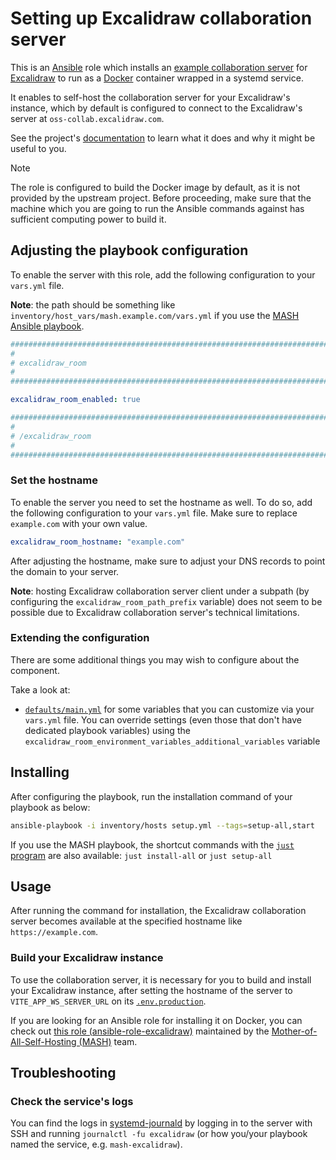 <!--
SPDX-FileCopyrightText: 2020 - 2024 MDAD project contributors
SPDX-FileCopyrightText: 2020 - 2024 Slavi Pantaleev
SPDX-FileCopyrightText: 2020 Aaron Raimist
SPDX-FileCopyrightText: 2020 Chris van Dijk
SPDX-FileCopyrightText: 2020 Dominik Zajac
SPDX-FileCopyrightText: 2020 Mickaël Cornière
SPDX-FileCopyrightText: 2022 François Darveau
SPDX-FileCopyrightText: 2022 Julian Foad
SPDX-FileCopyrightText: 2022 Warren Bailey
SPDX-FileCopyrightText: 2023 Antonis Christofides
SPDX-FileCopyrightText: 2023 Felix Stupp
SPDX-FileCopyrightText: 2023 Pierre 'McFly' Marty
SPDX-FileCopyrightText: 2024 - 2025 Suguru Hirahara

SPDX-License-Identifier: AGPL-3.0-or-later
-->

# Setting up Excalidraw collaboration server

This is an [Ansible](https://www.ansible.com/) role which installs an [example collaboration server](https://github.com/excalidraw/excalidraw-room) for [Excalidraw](https://excalidraw.com/) to run as a [Docker](https://www.docker.com/) container wrapped in a systemd service.

It enables to self-host the collaboration server for your Excalidraw's instance, which by default is configured to connect to the Excalidraw's server at `oss-collab.excalidraw.com`.

See the project's [documentation](https://github.com/excalidraw/excalidraw-room/blob/master/README.md) to learn what it does and why it might be useful to you.

>[!NOTE]
> The role is configured to build the Docker image by default, as it is not provided by the upstream project. Before proceeding, make sure that the machine which you are going to run the Ansible commands against has sufficient computing power to build it.

## Adjusting the playbook configuration

To enable the server with this role, add the following configuration to your `vars.yml` file.

**Note**: the path should be something like `inventory/host_vars/mash.example.com/vars.yml` if you use the [MASH Ansible playbook](https://github.com/mother-of-all-self-hosting/mash-playbook).

```yaml
########################################################################
#                                                                      #
# excalidraw_room                                                      #
#                                                                      #
########################################################################

excalidraw_room_enabled: true

########################################################################
#                                                                      #
# /excalidraw_room                                                     #
#                                                                      #
########################################################################
```

### Set the hostname

To enable the server you need to set the hostname as well. To do so, add the following configuration to your `vars.yml` file. Make sure to replace `example.com` with your own value.

```yaml
excalidraw_room_hostname: "example.com"
```

After adjusting the hostname, make sure to adjust your DNS records to point the domain to your server.

**Note**: hosting Excalidraw collaboration server client under a subpath (by configuring the `excalidraw_room_path_prefix` variable) does not seem to be possible due to Excalidraw collaboration server's technical limitations.

### Extending the configuration

There are some additional things you may wish to configure about the component.

Take a look at:

- [`defaults/main.yml`](../defaults/main.yml) for some variables that you can customize via your `vars.yml` file. You can override settings (even those that don't have dedicated playbook variables) using the `excalidraw_room_environment_variables_additional_variables` variable

## Installing

After configuring the playbook, run the installation command of your playbook as below:

```sh
ansible-playbook -i inventory/hosts setup.yml --tags=setup-all,start
```

If you use the MASH playbook, the shortcut commands with the [`just` program](https://github.com/mother-of-all-self-hosting/mash-playbook/blob/main/docs/just.md) are also available: `just install-all` or `just setup-all`

## Usage

After running the command for installation, the Excalidraw collaboration server becomes available at the specified hostname like `https://example.com`.

### Build your Excalidraw instance

To use the collaboration server, it is necessary for you to build and install your Excalidraw instance, after setting the hostname of the server to `VITE_APP_WS_SERVER_URL` on its [`.env.production`](https://github.com/excalidraw/excalidraw/blob/master/.env.production).

If you are looking for an Ansible role for installing it on Docker, you can check out [this role (ansible-role-excalidraw)](https://github.com/mother-of-all-self-hosting/ansible-role-excalidraw) maintained by the [Mother-of-All-Self-Hosting (MASH)](https://github.com/mother-of-all-self-hosting) team.

## Troubleshooting

### Check the service's logs

You can find the logs in [systemd-journald](https://www.freedesktop.org/software/systemd/man/systemd-journald.service.html) by logging in to the server with SSH and running `journalctl -fu excalidraw` (or how you/your playbook named the service, e.g. `mash-excalidraw`).
